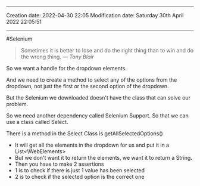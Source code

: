 

----
Creation date: 2022-04-30 22:05
Modification date: Saturday 30th April 2022 22:05:51

----

#Selenium  

> Sometimes it is better to lose and do the right thing than to win and do the wrong thing.
> — <cite>Tony Blair</cite>

So we want a handle for the dropdown elements.

And we need to create a method to select any of the options from the dropdown, not just the first or the second option of the dropdown.

But the Selenium we downloaded doesn't have the class that can solve our problem.

So we need another dependency called Selenium Support. So that we can use a class called Select.

There is a method in the Select Class is getAllSelectedOptions()

-   It will get all the elements in the dropdown for us and put it in a List<\WebElements\>
-   But we don't want it to return the elements, we want it to return a String.
-   Then you have to make 2 assertions
-   1 is to check if there is just 1 value has been selected
-   2 is to check if the selected option is the correct one